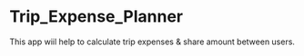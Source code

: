 # Trip_Expense_Planner
This app wiil help to calculate trip expenses &amp; share amount between users.
